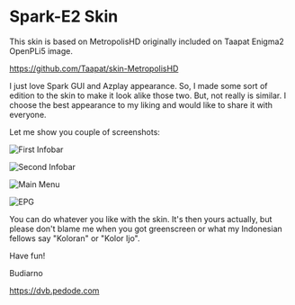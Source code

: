 # Spark-E2 Skin

This skin is based on MetropolisHD originally included on Taapat Enigma2 OpenPLi5 image.

https://github.com/Taapat/skin-MetropolisHD

I just love Spark GUI and Azplay appearance. So, I made some sort of edition to the skin to make it look alike those two. But, not really is similar. I choose the best appearance to my liking and would like to share it with everyone.

Let me show you couple of screenshots:

![First Infobar](https://cloud.githubusercontent.com/assets/15664372/18872071/b5da28c0-84e2-11e6-9d06-c4ae67c932b1.png)

![Second Infobar](https://cloud.githubusercontent.com/assets/15664372/18872116/e80ce756-84e2-11e6-9e8e-79ad5b38b5fe.png)

![Main Menu](https://cloud.githubusercontent.com/assets/15664372/18872132/feb3b930-84e2-11e6-8050-b5021d60b96b.png)

![EPG](https://cloud.githubusercontent.com/assets/15664372/18872142/1a930a3e-84e3-11e6-87b8-1284698a54f9.png)

You can do whatever you like with the skin. It's then yours actually, but please don't blame me when you got greenscreen or what my Indonesian fellows say "Koloran" or "Kolor Ijo".

Have fun!

Budiarno

https://dvb.pedode.com
